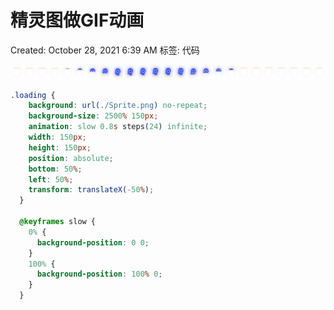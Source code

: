 # 精灵图做GIF动画

Created: October 28, 2021 6:39 AM
标签: 代码

![Sprite.png](%E7%B2%BE%E7%81%B5%E5%9B%BE%E5%81%9AGIF%E5%8A%A8%E7%94%BB%20eb3461e53d1b4d53ae365abbff84034c/Sprite.png)

```css
.loading {
    background: url(./Sprite.png) no-repeat;
    background-size: 2500% 150px;
    animation: slow 0.8s steps(24) infinite;
    width: 150px;
    height: 150px;
    position: absolute;
    bottom: 50%;
    left: 50%;
    transform: translateX(-50%);
  }

  @keyframes slow {
    0% {
      background-position: 0 0;
    }
    100% {
      background-position: 100% 0;
    }
  }
```